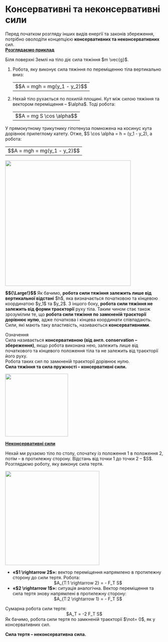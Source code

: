 # Консервативнi та неконсервативнi сили

<div class="space">Перед початком розгляду iнших видiв енергiї та законiв збереження, потрiбно оволодiти концепцiєю <span class="p1"><b>консервативних та неконсервативних</b></span> сил.</div>

<div class="space"><sapn class="p1"><b><u>Розглядаємо приклад</u></b></span></div>

<p class="p3">Бiля поверхнi Землi на тiло дiє сила тяжiння $m \vec{g}$.</p>

<ol>
<div class="space"><li>
Робота, яку виконує сила тяжiння по перемiщенню тiла вертикально вниз:</div>

<div class="space"><div class="centered-table-wrapper">
<table class="centered-table">
<tr class="eq">
<td class="eq">
<p1>$$A = mgh = mg(y_1 - y_2)$$</p1>
</td>
</tr>
</table></div></div>
</li>
<div class="space"><li>
Нехай тiло рухається по похилiй площинi. Кут мiж силою тяжiння та вектором перемiщення – $\alpha$. Тодi робота:</div>

<div class="space"><div class="centered-table-wrapper">
<table class="centered-table">
<tr class="eq">
<td class="eq">
<p1>$$A = mg S \cos \alpha$$</p1>
</td>
</tr>
</table></div></div>
</li>
</ol>

<div class="space">У прямокутному трикутнику гiпотенуза помножена на косинус кута дорiвнює прилеглому катету. Отже, $S \cos \alpha = h = (y_1 - y_2), а робота:</div>

<div class="space"><div class="centered-table-wrapper">
<table class="centered-table">
<tr class="eq">
<td class="eq">
<p1>$$A = mgh = mg(y_1 - y_2)$$</p1>
</td>
</tr>
</table></div></div>

<div class="space"><img class="image" width="400"  src="https://rawgit.com/chudaol/ed-era-book-physics/master/images/chapter_7/12.png"></div>

<div class="space"><p class="p3"><font="red"><b>$${\Large!}$$</b></font> Як бачимо, <b>робота сили тяжiння залежить лише вiд вертикальної вiдстанi</b> $h$, яка визначається початковою та кiнцевою координатою $y_1$ та $y_2$. З iншого боку, <b>робота сили тяжiння не залежить вiд форми траєкторiї</b> руху тiла. Таким чином стає також зрозумiлим те, що <b>робота сили тяжiння по замкненiй траєкторiї дорiвнює нулю</b>, адже початкова i кiнцева координати спiвпадають. Сили, якi мають таку властивiсть, називаються <span class="p1"><b>консервативними</b></span>.</p></div>

<div class="eoz-wrap">
<span class="eoz">Означення</span>
<div class="eoz-text">
<div class="space">Сила називається <span class="p1"><b>консервативною (вiд англ. conservation – збереження)</b></span>, якщо робота виконана нею, залежить лише вiд початкового та кiнцевого положення тiла та не залежить вiд траєкторiї його руху.</div>

<div class="space">Робота таких сил по замкненiй траєкторiї дорiвнює нулю.</div>

<div class="space"><b>Сила тяжiння та сила пружностi – консервативнi сили.</b></div>

<img class="image" width="200"  src="https://rawgit.com/chudaol/ed-era-book-physics/master/images/chapter_7/13.png"></div>
</div>
</div>

<div class="space"><span class="p1"><b><u>Неконсервативнi сили</u></b></span></div>

<div class="space"><p class="p3">Нехай ми рухаємо тiло по столу, спочатку iз положення 1 в положення 2, потiм – в протилежну сторону. Вiдстань вiд точки 1 до точки 2 – $S$. Розглядаємо роботу, яку виконує сила тертя.</p></div>

<div class="space"><img class="image" width="300"  src="https://rawgit.com/chudaol/ed-era-book-physics/master/images/chapter_7/14.png"></div>

<ul>
<div class="space"><li>
<b>«$1 \rightarrow 2$»:</b> вектор перемiщення напрямлено в протилежну сторону до сили тертя. Робота:</div>
<div class="space" align="center">$A_{Т:1 \rightarrow 2} = - F_Т S$</div>
</li>
<div class="space"><li>
<b>«$2 \rightarrow 1$»:</b> ситуацiя аналогiчна. Вектор перемiщення та сила тертя знову напрямленi в протилежну сторону:</div>
<div class="space" align="center">$A_{Т:2 \rightarrow 1} = - F_Т S$</div>
</li>
</ul>

<div class="space">Сумарна робота сили тертя:</div>

<div class="space" align="center">$A_Т = -2 F_Т S$</div>

<div class="space">Як бачимо, робота сили тертя по замкненiй траєкторiї $\not= 0$, як у консервативних сил.</div>

<p class="p3"><span class="p1"><b>Сила тертя – неконсервативна сила.</b></span></p>



